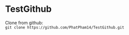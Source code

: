 # TestGithub

Clone from github:<br>
```git clone https://github.com/PhatPham14/TestGithub.git```<br>

